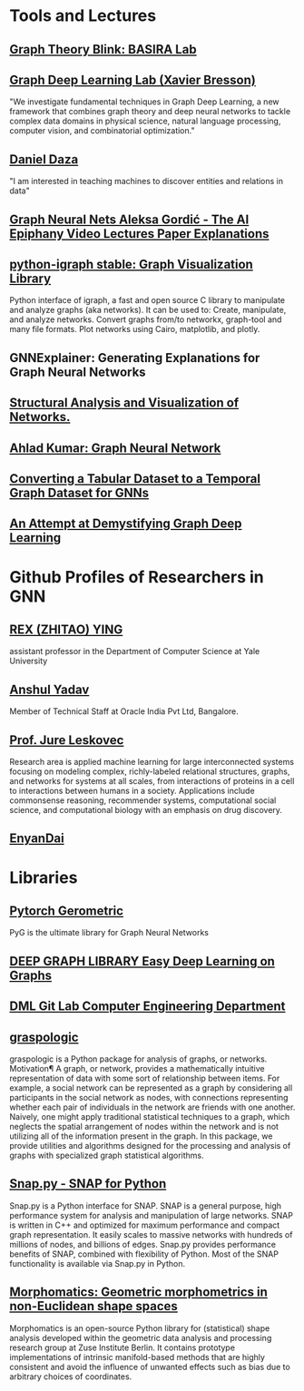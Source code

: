 # Tools and Lectures
## [Graph Theory Blink: BASIRA Lab](https://www.youtube.com/playlist?list=PLug43ldmRSo3MV-Jgjr30E5SpwNKkjTvJ)

## [Graph Deep Learning Lab (Xavier Bresson)](https://graphdeeplearning.github.io/)
"We investigate fundamental techniques in Graph Deep Learning, a new framework that combines graph theory and deep neural networks to tackle complex data domains in physical science, natural language processing, computer vision, and combinatorial optimization."
## [Daniel Daza](https://dfdazac.github.io/)
"I am interested in teaching machines to discover entities and relations in data"
## [Graph Neural Nets Aleksa Gordić - The AI Epiphany Video Lectures Paper Explanations](https://www.youtube.com/playlist?list=PLBoQnSflObckArGNhOcNg7lQG_f0ZlHF5)
## [python-igraph stable: Graph Visualization Library](https://python.igraph.org/en/stable/index.html)
Python interface of igraph, a fast and open source C library to manipulate and analyze graphs (aka networks). It can be used to:
Create, manipulate, and analyze networks.
Convert graphs from/to networkx, graph-tool and many file formats.
Plot networks using Cairo, matplotlib, and plotly.
## GNNExplainer: Generating Explanations for Graph Neural Networks
## [Structural Analysis and Visualization of Networks.](https://www.youtube.com/playlist?list=PLriUvS7IljvkBLqU4nPOZtAkp7rgpxjg1)
## [Ahlad Kumar: Graph Neural Network](https://www.youtube.com/watch?v=1miz7yggcTg&t=228s&ab_channel=AhladKumar)
## [Converting a Tabular Dataset to a Temporal Graph Dataset for GNNs](https://www.youtube.com/watch?v=XPTwvvlHaUA&ab_channel=DeepFindr)
## [An Attempt at Demystifying Graph Deep Learning](https://ericmjl.github.io/essays-on-data-science/machine-learning/graph-nets/)

# Github Profiles of Researchers in GNN
## [REX (ZHITAO) YING](https://www.cs.yale.edu/homes/ying-rex/)
assistant professor in the Department of Computer Science at Yale University
## [Anshul Yadav](https://anshulyadav.org/)
 Member of Technical Staff at Oracle India Pvt Ltd, Bangalore. 
## [Prof. Jure Leskovec](http://snap.stanford.edu/people.html)
Research area is applied machine learning for large interconnected systems focusing on modeling complex, richly-labeled relational structures, graphs, and networks for systems at all scales, from interactions of proteins in a cell to interactions between humans in a society. Applications include commonsense reasoning, recommender systems, computational social science, and computational biology with an emphasis on drug discovery.
## [EnyanDai](https://github.com/EnyanDai?tab=repositories)
# Libraries
## [Pytorch Gerometric](https://www.pyg.org/)
PyG is the ultimate library for Graph Neural Networks

## [DEEP GRAPH LIBRARY Easy Deep Learning on Graphs](https://www.dgl.ai/)

## [DML Git Lab Computer Engineering Department](http://git.dml.ir/)

## [graspologic](https://microsoft.github.io/graspologic/latest/tutorials/index.html)
graspologic is a Python package for analysis of graphs, or networks.
Motivation¶
A graph, or network, provides a mathematically intuitive representation of data with some sort of relationship between items. For example, a social network can be represented as a graph by considering all participants in the social network as nodes, with connections representing whether each pair of individuals in the network are friends with one another. Naively, one might apply traditional statistical techniques to a graph, which neglects the spatial arrangement of nodes within the network and is not utilizing all of the information present in the graph. In this package, we provide utilities and algorithms designed for the processing and analysis of graphs with specialized graph statistical algorithms.

## [Snap.py - SNAP for Python](https://snap.stanford.edu/snappy/index.html)
Snap.py is a Python interface for SNAP. SNAP is a general purpose, high performance system for analysis and manipulation of large networks. SNAP is written in C++ and optimized for maximum performance and compact graph representation. It easily scales to massive networks with hundreds of millions of nodes, and billions of edges.
Snap.py provides performance benefits of SNAP, combined with flexibility of Python. Most of the SNAP functionality is available via Snap.py in Python.
## [Morphomatics: Geometric morphometrics in non-Euclidean shape spaces](https://github.com/morphomatics/morphomatics)
Morphomatics is an open-source Python library for (statistical) shape analysis developed within the geometric data analysis and processing research group at Zuse Institute Berlin. It contains prototype implementations of intrinsic manifold-based methods that are highly consistent and avoid the influence of unwanted effects such as bias due to arbitrary choices of coordinates.

